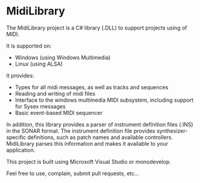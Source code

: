 # MidiLibrary

The MidiLibrary project is a C# library (.DLL) to support projects using of MIDI.

It is supported on:

- Windows (using Windows Multimedia)
- Linux (using ALSA)

It provides:

- Types for all midi messages, as well as tracks and sequences
- Reading and writing of midi files
- Interface to the windows multimedia MIDI subsystem, including support for Sysex messages
- Basic event-based MIDI sequencer

In addition, this library provides a parser of instrument definition files (.INS) in the SONAR
format. The instrument definition file provides synthesizer-specific definitions, such as patch
names and available controllers. MidiLibrary parses this information and makes it available to
your application.

This project is built using Microsoft Visual Studio or monodevelop.

Feel free to use, complain, submit pull requests, etc...

